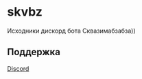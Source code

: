 # skvbz
Исходники дискорд бота Сквазимабзабза))

## Поддержка
[Discord](https://discord.gg/GSJBBtWAHP)
